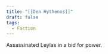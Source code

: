 ```yaml
---
title: "[[Den Hythenos]]"
draft: false
tags:
  - Faction
---
```

 
Assassinated Leylas in a bid for power. 